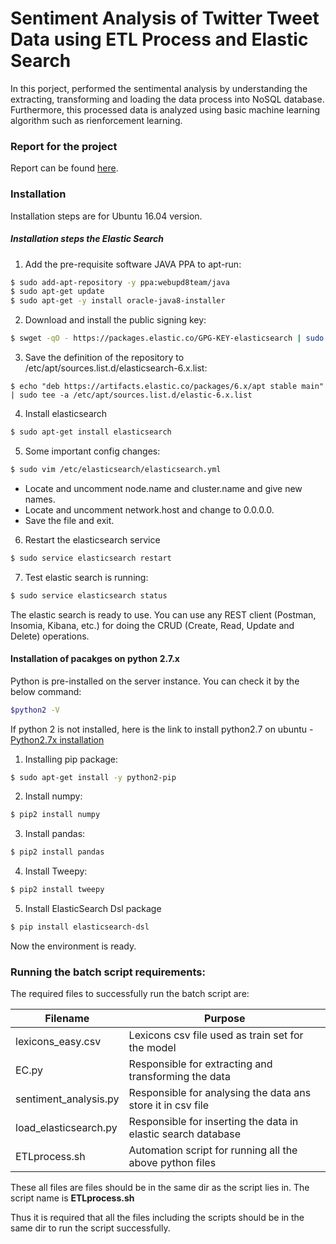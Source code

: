 # Sentiment Analysis of Twitter Tweet Data using ETL Process and Elastic Search

In this porject, performed the sentimental analysis by understanding the extracting, transforming and loading the data process into NoSQL database. Furthermore, this processed data is analyzed using basic machine learning algorithm such as rienforcement learning.

### Report for the project
Report can be found [here]().

### Installation

Installation steps are for Ubuntu 16.04 version.

##### Installation steps the Elastic Search
1. Add the pre-requisite software JAVA PPA to apt-run:

```sh
$ sudo add-apt-repository -y ppa:webupd8team/java
$ sudo apt-get update
$ sudo apt-get -y install oracle-java8-installer
```
2. Download and install the public signing key:
```sh
$ swget -qO - https://packages.elastic.co/GPG-KEY-elasticsearch | sudo apt-key add -
```

3. Save the definition of the repository to /etc/apt/sources.list.d/elasticsearch-6.x.list:
```
$ echo "deb https://artifacts.elastic.co/packages/6.x/apt stable main" | sudo tee -a /etc/apt/sources.list.d/elastic-6.x.list
```
4.  Install elasticsearch
```sh
$ sudo apt-get install elasticsearch
```
5.  Some important config changes:
```sh
$ sudo vim /etc/elasticsearch/elasticsearch.yml
```
* Locate and uncomment node.name and cluster.name and give new names.
* Locate and uncomment network.host and change to 0.0.0.0.
* Save the file and exit.
6. Restart the elasticsearch service
```sh
$ sudo service elasticsearch restart
```
7. Test elastic search is running:
```sh
$ sudo service elasticsearch status
```
The elastic search is ready to use. You can use any REST client (Postman, Insomia, Kibana, etc.) for doing the CRUD (Create, Read, Update and Delete) operations.

#### Installation of pacakges on python 2.7.x
Python is pre-installed on the server instance. You can check it by the below command:
```sh
$python2 -V
```
If python 2 is not installed, here is the link to install python2.7 on ubuntu - [Python2.7x installation](https://tecadmin.net/install-python-2-7-on-ubuntu-and-linuxmint/)

1. Installing pip package:
```sh
$ sudo apt-get install -y python2-pip
```
2. Install numpy:
```sh
$ pip2 install numpy  
```
3. Install pandas:
```sh
$ pip2 install pandas  
```

4. Install Tweepy:
```sh
$ pip2 install tweepy  
```

5. Install ElasticSearch Dsl package 
```sh
$ pip install elasticsearch-dsl  
```
Now the environment is ready.

### Running the batch script requirements:

The required files to successfully run the batch script are: <br />

| Filename      | Purpose       |
| ------------- | ------------- |
| lexicons_easy.csv      | Lexicons csv file used as train set for the model |
| EC.py      | Responsible for extracting and transforming the data      |
| sentiment_analysis.py | Responsible for analysing the data ans store it in csv file   |
| load_elasticsearch.py | Responsible for inserting the data in elastic search database |
| ETLprocess.sh | Automation script for running all the above python files   |

These all files are files should be in the same dir as the script lies in. The script name is **ETLprocess.sh**

Thus it is required that all the files including the scripts should be in the same dir to run the script successfully.

